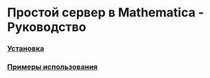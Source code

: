 # Простой сервер в Mathematica - Руководство

[<h3>Установка</h3>](../Tutorials/Installation.md)
[<h3>Примеры использования</h3>](../Tutorials/ExampleOfUse.md)
